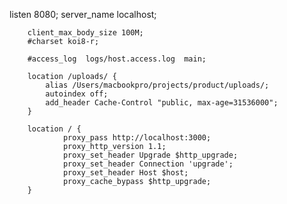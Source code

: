   listen       8080;
        server_name  localhost;

        client_max_body_size 100M;
        #charset koi8-r;

        #access_log  logs/host.access.log  main;

        location /uploads/ {
            alias /Users/macbookpro/projects/product/uploads/;
            autoindex off;
            add_header Cache-Control "public, max-age=31536000";
        }

        location / {
                proxy_pass http://localhost:3000;
                proxy_http_version 1.1;
                proxy_set_header Upgrade $http_upgrade;
                proxy_set_header Connection 'upgrade';
                proxy_set_header Host $host;
                proxy_cache_bypass $http_upgrade;
        }